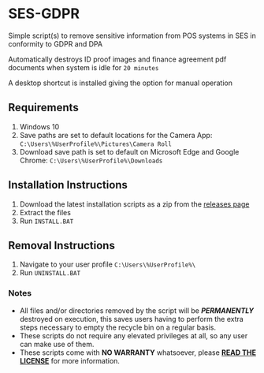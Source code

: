 # SES-GDPR
Simple script(s) to remove sensitive information from POS systems in SES in conformity to GDPR and DPA

Automatically destroys ID proof images and finance agreement pdf documents when system is idle for `20 minutes`

A desktop shortcut is installed giving the option for manual operation


## Requirements

1.  Windows 10
2.  Save paths are set to default locations for the Camera App: `C:\Users\%UserProfile%\Pictures\Camera Roll`
3.  Download save path is set to default on Microsoft Edge and Google Chrome: `C:\Users\%UserProfile%\Downloads`


## Installation Instructions

1.  Download the latest installation scripts as a zip from the [releases page](https://github.com/vjba/SES-GDPR/releases)
2.  Extract the files
3.  Run `INSTALL.BAT`

## Removal Instructions

1.  Navigate to your user profile `C:\Users\%UserProfile%\`
2.  Run `UNINSTALL.BAT`

### Notes

* All files and/or directories removed by the script will be _**PERMANENTLY**_ destroyed on execution, this saves users having to perform the extra steps necessary to empty the recycle bin on a regular basis.
* These scripts do not require any elevated privileges at all, so any user can make use of them.
* These scripts come with **NO WARRANTY** whatsoever, please [**READ THE LICENSE**](https://github.com/vjba/SES-GDPR/blob/master/LICENSE) for more information.
